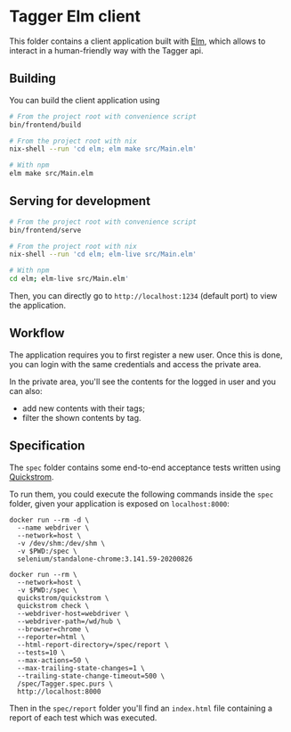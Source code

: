 # Tagger Elm client

This folder contains a client application built with [Elm](https://elm-lang.org/), which allows to interact in a human-friendly way with the Tagger api.

## Building

You can build the client application using
```sh
# From the project root with convenience script
bin/frontend/build

# From the project root with nix
nix-shell --run 'cd elm; elm make src/Main.elm'

# With npm
elm make src/Main.elm
```

## Serving for development
```sh
# From the project root with convenience script
bin/frontend/serve

# From the project root with nix
nix-shell --run 'cd elm; elm-live src/Main.elm'

# With npm
cd elm; elm-live src/Main.elm'
```

Then, you can directly go to `http://localhost:1234` (default port) to view the application.

## Workflow

The application requires you to first register a new user. Once this is done, you can login with the same credentials and access the private area.

In the private area, you'll see the contents for the logged in user and you can also:

- add new contents with their tags;
- filter the shown contents by tag.

## Specification

The `spec` folder contains some end-to-end acceptance tests written using [Quickstrom](https://quickstrom.io/).

To run them, you could execute the following commands inside the `spec` folder, given your application is exposed on `localhost:8000`:

```
docker run --rm -d \
  --name webdriver \
  --network=host \
  -v /dev/shm:/dev/shm \
  -v $PWD:/spec \
  selenium/standalone-chrome:3.141.59-20200826

docker run --rm \
  --network=host \
  -v $PWD:/spec \
  quickstrom/quickstrom \
  quickstrom check \
  --webdriver-host=webdriver \
  --webdriver-path=/wd/hub \
  --browser=chrome \
  --reporter=html \
  --html-report-directory=/spec/report \
  --tests=10 \
  --max-actions=50 \
  --max-trailing-state-changes=1 \
  --trailing-state-change-timeout=500 \
  /spec/Tagger.spec.purs \
  http://localhost:8000
```

Then in the `spec/report` folder you'll find an `index.html` file containing a report of each test which was executed.
